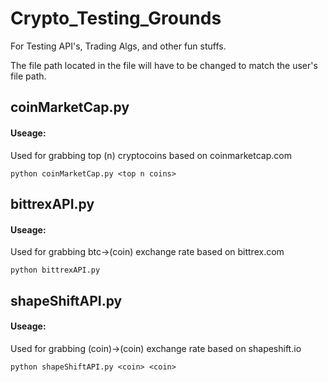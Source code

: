 # Crypto_Testing_Grounds
For Testing API's, Trading Algs, and other fun stuffs.

The file path located in the file will have to be changed to match the user's file path.

## coinMarketCap.py
#### Useage:
Used for grabbing top (n) cryptocoins based on coinmarketcap.com
```
python coinMarketCap.py <top n coins>
```

## bittrexAPI.py
#### Useage:
Used for grabbing btc->(coin) exchange rate based on bittrex.com
```
python bittrexAPI.py
```

## shapeShiftAPI.py
#### Useage:
Used for grabbing (coin)->(coin) exchange rate based on shapeshift.io
```
python shapeShiftAPI.py <coin> <coin>
```
